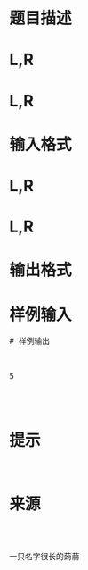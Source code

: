 

# 题目描述



# L,R



# L,R



# 输入格式



# L,R



# L,R



# 输出格式



# 样例输入


<pre>
# 样例输出


<pre>5</pre>

# 提示



# 来源


<p>
一只名字很长的蒟蒻
</p>
